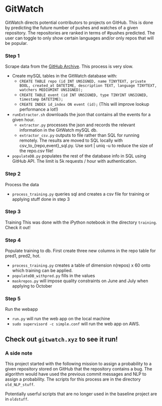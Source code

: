 # GitWatch

GitWatch directs potential contributors to projects on GitHub. This is done by
predicting the future number of pushes and watches of a given repository.
The repositories are ranked in terms of #pushes predicted. The user can toggle
to only show certain languages and/or only repos that will be popular.

### Step 1

Scrape data from the [GitHub Archive](githubarchive.org). This process is very slow.
* Create mySQL tables in the GitWatch database with:
  * `CREATE TABLE repo (id INT UNSIGNED, name TINYTEXT, private BOOL, created_at DATETIME, description TEXT, language TINYTEXT, watchers MEDIUMINT UNSIGNED);`
  * `CREATE TABLE event (id INT UNSIGNED, type TINYINT UNSIGNED, timestamp DATETIME);`
  * `CREATE INDEX id_index ON event (id);` (This will improve lookup performance a lot!)
* `runExtractor.sh` downloads the json that contains all the events for a given hour.
  * `extractor.py` processes the json and records the relevant information in the GitWatch mySQL db.
  * `extractor_csv.py` outputs to file rather than SQL for running remotely. The results are moved to SQL locally with csv_to_{repo,event}_sql.py. Use sort <filename> | uniq -u to reduce the size of the repo.csv file!
* `populateDB.py` populates the rest of the database info in SQL using GitHub API. The limit is 5k requests / hour with authentication.

### Step 2

Process the data
* `process_training.py` queries sql and creates a csv file for training or applying stuff done in step 3

### Step 3

Training
This was done with the iPython notebook in the directory `training`. Check it out!

### Step 4

Populate training to db. First create three new columns in the repo table for pred1, pred2, hot.
* `process_training.py` creates a table of dimension n(repos) x 60 onto which training can be applied.
* `populateDB_withpred.py` fills in the values
* `maskrepos.py` will impose quality constraints on June and July when applying to October

### Step 5

Run the webapp
* `run.py` will run the web app on the local machine
* `sudo supervisord -c simple.conf` will run the web app on AWS.

## Check out `gitwatch.xyz` to see it run!

### A side note

This project started with the following mission to assign a probability to a given repository
stored on GitHub that the repository contains a bug. The algorithm would have used the previous
commit messages and NLP to assign a probability. The scripts for this process are in the directory
`old_NLP_stuff`.

Potentially userful scripts that are no longer used in the baseline project are in `oldstuff`.

